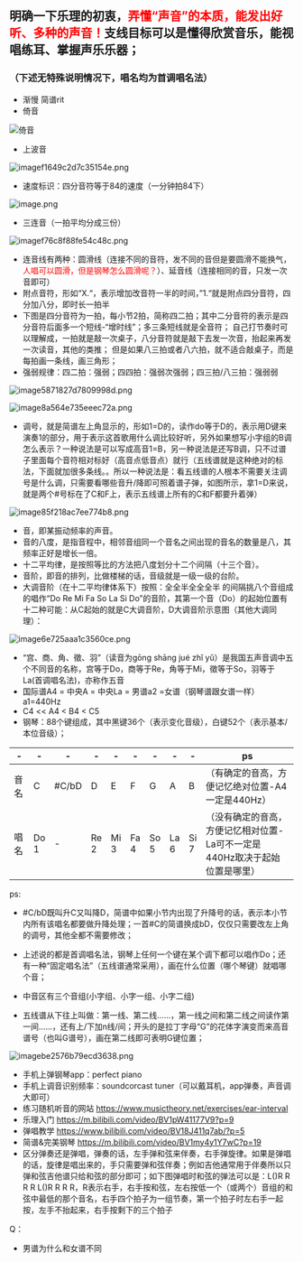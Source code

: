 ## 明确一下乐理的初衷，<font color=red>弄懂“声音”的本质，能发出好听、多种的声音！</font>支线目标可以是懂得欣赏音乐，能视唱练耳、掌握声乐乐器；
### （下述无特殊说明情况下，唱名均为首调唱名法）

- 渐慢 简谱rit
- 倚音

![倚音](https://ywsswy.top/imagehub/?path=倚音.png)

- 上波音

![imagef1649c2d7c35154e.png](https://ywsswy.top/imagehub/?path=波音.png)

- 速度标识：四分音符等于84的速度（一分钟拍84下）

![image.png](https://s1.imagehub.cc/images/2022/11/11/image.png)

- 三连音（一拍平均分成三份）

![imagef76c8f88fe54c48c.png](https://s1.imagehub.cc/images/2022/11/01/imagef76c8f88fe54c48c.png)

- 连音线有两种：圆滑线（连接不同的音符，发不同的音但是要圆滑不能换气，<font color=red>人唱可以圆滑，但是钢琴怎么圆滑呢？</font>）、延音线（连接相同的音，只发一次音即可）
- 附点音符，形如“X.“，表示增加改音符一半的时间，”1.“就是附点四分音符，四分加八分，即时长一拍半
- 下图是四分音符为一拍，每小节2拍，简称四二拍；其中二分音符的表示是四分音符后面多一个短线-“增时线”；多三条短线就是全音符；
自己打节奏时可以理解成，一拍就是敲一次桌子，八分音符就是敲下去发一次音，抬起来再发一次读音，其他的类推；
但是如果八三拍或者八六拍，就不适合敲桌子，而是每拍画一条线，画三角形；
- 强弱规律：四二拍：强弱；四四拍：强弱次强弱；四三拍/八三拍：强弱弱

![image5871827d7809998d.png](https://s1.imagehub.cc/images/2022/10/25/image5871827d7809998d.png)

![image8a564e735eeec72a.png](https://s1.imagehub.cc/images/2022/11/01/image8a564e735eeec72a.png)

- 调号，就是简谱左上角显示的，形如1=D的，读作do等于D的，表示用D键来演奏1的部分，用于表示这首歌用什么调比较好听，另外如果想写小字组的B调怎么表示？一种说法是可以写成高音1=B，另一种说法是还写B调，只不过谱子里面每个音符相对标好（高音点低音点）就行（五线谱就是这种绝对的标法，下面就加很多条线。。所以一种说法是：看五线谱的人根本不需要关注调号是什么调，只需要看哪些音升/降即可照着谱子弹，如图所示，拿1=D来说，就是两个#号标在了C和F上，表示五线谱上所有的C和F都要升着弹）

![image85f218ac7ee774b8.png](https://s1.imagehub.cc/images/2022/11/16/image85f218ac7ee774b8.png)
- 音，即某振动频率的声音。
- 音的八度，是指音程中，相邻音组同一个音名之间出现的音名的数量是八，其频率正好是增长一倍。
- 十二平均律，是按照等比的方法把八度划分十二个间隔（十三个音）。
- 音阶，即音的排列，比做楼梯的话，音级就是一级一级的台阶。
- 大调音阶（在十二平均律体系下）按照：全全半全全全半 的间隔挑八个音组成的唱作“Do Re Mi Fa So La Si Do”的音阶，其第一个音（Do）的起始位置有十二种可能：从C起始的就是C大调音阶，D大调音阶示意图（其他大调同理）：

![image6e725aaa1c3560ce.png](https://ywsswy.top/imagehub/?path=D大调音阶.png)

- “宫、商、角、徵、羽”（读音为gōng shāng jué zhǐ yǔ）是我国五声音调中五个不同音的名称，宫等于Do，商等于Re，角等于Mi，徵等于So，羽等于La(首调唱名法)，亦称作五音
- 国际谱A4 = 中央A = 中央La = 男谱a2 =女谱（钢琴谱跟女谱一样）a1=440Hz
- C4 << A4 < B4 < C5
- 钢琴：88个键组成，其中黑键36个（表示变化音级），白键52个（表示基本/本位音级）；

|-|-|-|-|-|-|-|-|-|ps|
|-|-|-|-|-|-|-|-|-|-|
|音名|C|#C/bD|D|E|F|G|A|B|（有确定的音高，方便记忆绝对位置-A4一定是440Hz）
|唱名|Do<br>1|-|Re<br>2|Mi<br>3|Fa<br>4|So<br>5|La<br>6|Si<br>7|（没有确定的音高，方便记忆相对位置-La可不一定是440Hz取决于起始位置是哪里）|

ps:
- #C/bD既叫升C又叫降D，简谱中如果小节内出现了升降号的话，表示本小节内所有该唱名都要做升降处理；一首#C的简谱换成bD，仅仅只需要改左上角的调号，其他全都不需要修改；
- 上述说的都是首调唱名法，钢琴上任何一个键在某个调下都可以唱作Do；还有一种“固定唱名法”（五线谱通常采用），画在什么位置（哪个琴键）就唱哪个音；

- 中音区有三个音组(小字组、小字一组、小字二组)
- 五线谱从下往上叫做：第一线、第二线……，第一线之间和第二线之间读作第一间……，还有上/下加n线/间；开头的是拉丁字母“G”的花体字演变而来高音谱号（也叫G谱号），画在第二线即可表明G键位置；

![imagebe2576b79ecd3638.png](https://img.mp.itc.cn/upload/20170209/7edd5ffa38c840db901aae06305f1121_th.jpeg)


- 手机上弹钢琴app：perfect piano
- 手机上调音识别频率：soundcorcast tuner（可以戴耳机，app弹奏，声音调大即可）
- 练习随机听音的网站 https://www.musictheory.net/exercises/ear-interval
- 乐理入门 https://m.bilibili.com/video/BV1pW41177V9?p=9
- 弹唱教学 https://www.bilibili.com/video/BV18J411q7ab/?p=5
- 简谱&完美钢琴 https://m.bilibili.com/video/BV1my4y1Y7wC?p=19
- 区分弹奏还是弹唱，弹奏的话，左手弹和弦来伴奏，右手弹旋律。如果是弹唱的话，旋律是唱出来的，手只需要弹和弦伴奏；例如吉他通常用于伴奏所以只弹和弦吉他谱只给和弦的部分即可；如下图弹唱时和弦的弹法可以是：L()R R R R L()R R R R，R表示右手，右手按和弦，左右按低一个（或两个）音组的和弦中最低的那个音名，右手四个拍子为一组节奏，第一个拍子时左右手一起按，左手不抬起来，右手按剩下的三个拍子

Q：
- 男谱为什么和女谱不同